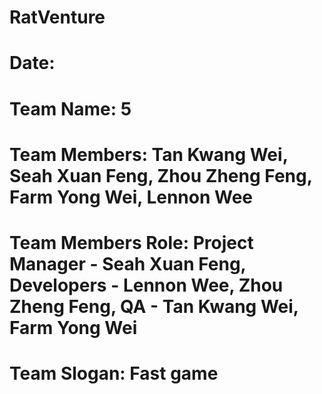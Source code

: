 # RatVenture

# Date: 
# Team Name: 5
# Team Members: Tan Kwang Wei, Seah Xuan Feng, Zhou Zheng Feng, Farm Yong Wei, Lennon Wee
# Team Members Role: Project Manager - Seah Xuan Feng, Developers - Lennon Wee, Zhou Zheng Feng, QA - Tan Kwang Wei, Farm Yong Wei
# Team Slogan: Fast game